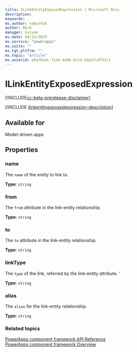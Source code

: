 ```yaml
---
title: ILinkEntityExposedExpression | Microsoft Docs
description: 
keywords:
ms.author: nabuthuk
author: Nkrb
manager: kvivek
ms.date: 04/23/2019
ms.service: "powerapps"
ms.suite: ""
ms.tgt_pltfrm: ""
ms.topic: "article"
ms.assetid: e9a70a4c-71e6-4a06-bcc9-6da37cdf52c1
---
```


# ILinkEntityExposedExpression

[!INCLUDE[cc-beta-prerelease-disclaimer](../../../includes/cc-beta-prerelease-disclaimer.md)]

[!INCLUDE [ilinkentityexposedexpression-description](includes/ilinkentityexposedexpression-description.md)]

## Available for 

Model-driven apps

## Properties

### name

The `name` of the entity to link to.

**Type**:  `string`

### from

The `from` attribute in the link-entity relationship.

**Type**:  `string`

### to

The `to` attribute in the link-entity relationship.

**Type**:  `string`

### linkType

The `type` of the link, referred by the link-entity attribute. '

**Type**:  `string`

### alias

The `alias` for the link-entity relationship.

**Type**:  `string`

### Related topics

[PowerApps component framework API Reference](../reference/index.md)<br/>
[PowerApps component framework Overview](../overview.md)